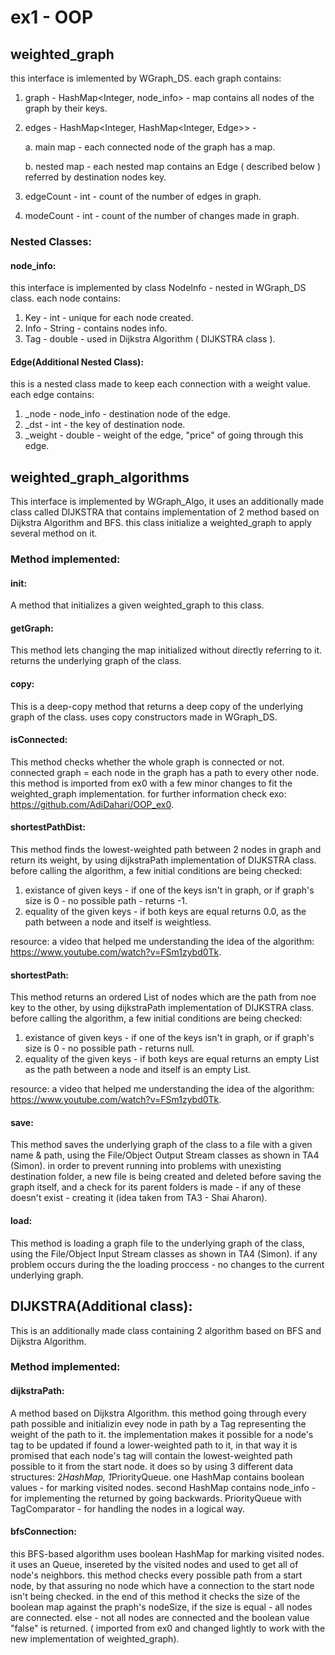 # ex1 - OOP
## weighted_graph
this interface is imlemented by WGraph_DS.
each graph contains:
1. graph - HashMap<Integer, node_info> - map contains all nodes of the graph by their keys.
2. edges - HashMap<Integer, HashMap<Integer, Edge>> -

   a. main map - each connected node of the graph has a map.
   
   b. nested map - each nested map contains an Edge ( described below ) referred by destination nodes key.
3. edgeCount - int - count of the number of edges in graph.
4. modeCount - int - count of the number of changes made in graph.

### Nested Classes:
#### node_info:
this interface is implemented by class NodeInfo - nested in WGraph_DS class.
each node contains:
1. Key - int - unique for each node created.
2. Info - String - contains nodes info.
3. Tag - double - used in Dijkstra Algorithm ( DIJKSTRA class ).
#### Edge(Additional Nested Class):
this is a nested class made to keep each connection with a weight value.
each edge contains:
1. _node - node_info - destination node of the edge.
2. _dst - int - the key of destination node.
3. _weight - double - weight of the edge, "price" of going through this edge.

## weighted_graph_algorithms
This interface is implemented by WGraph_Algo,
it uses an additionally made class called DIJKSTRA that contains implementation of 2 method based on Dijkstra Algorithm and BFS.
this class initialize a weighted_graph to apply several method on it.
### Method implemented:
#### init:
A method that initializes a given weighted_graph to this class.
#### getGraph:
This method lets changing the map initialized without directly referring to it. returns the underlying graph of the class.
#### copy:
This is a deep-copy method that returns a deep copy of the underlying graph of the class. uses copy constructors made in WGraph_DS.
#### isConnected:
This method checks whether the whole graph is connected or not. connected graph = each node in the graph has a path to every other node.
this method is imported from ex0 with a few minor changes to fit the weighted_graph implementation.
for further information check exo: https://github.com/AdiDahari/OOP_ex0.
#### shortestPathDist:
This method finds the lowest-weighted path between 2 nodes in graph and return its weight,
by using dijkstraPath implementation of DIJKSTRA class.
before calling the algorithm, a few initial conditions are being checked:
   1. existance of given keys - if one of the keys isn't in graph, or if graph's size is 0 - no possible path - returns -1.
   2. equality of the given keys - if both keys are equal returns 0.0, as the path between a node and itself is weightless.

resource: a video that helped me understanding the idea of the algorithm: https://www.youtube.com/watch?v=FSm1zybd0Tk.

#### shortestPath:
This method returns an ordered List of nodes which are the path from noe key to the other,
by using dijkstraPath implementation of DIJKSTRA class.
before calling the algorithm, a few initial conditions are being checked:
   1. existance of given keys - if one of the keys isn't in graph, or if graph's size is 0 - no possible path - returns null.
   2. equality of the given keys - if both keys are equal returns an empty List as the path between a node and itself is an empty List.
   
resource: a video that helped me understanding the idea of the algorithm: https://www.youtube.com/watch?v=FSm1zybd0Tk.

#### save:
This method saves the underlying graph of the class to a file with a given name & path,
using the File/Object Output Stream classes as shown in TA4 (Simon).
in order to prevent running into problems with unexisting destination folder, a new file is being created and deleted before saving the graph itself,
and a check for its parent folders is made - if any of these doesn't exist - creating it (idea taken from TA3 - Shai Aharon).

#### load:
This method is loading a graph file to the underlying graph of the class,
using the File/Object Input Stream classes as shown in TA4 (Simon).
if any problem occurs during the the loading proccess - no changes to the current underlying graph.

## DIJKSTRA(Additional class):
This is an additionally made class containing 2 algorithm based on BFS and Dijkstra Algorithm.
### Method implemented:
#### dijkstraPath:
A method based on Dijkstra Algorithm.
this method going through every path possible and initializin evey node in path by a Tag representing the weight of the path to it.
the implementation makes it possible for a node's tag to be updated if found a lower-weighted path to it, in that way it is promised that each node's tag will
contain the lowest-weighted path possible to it from the start node.
it does so by using 3 different data structures: 2*HashMap, 1*PriorityQueue.
one HashMap contains boolean values - for marking visited nodes.
second HashMap contains node_info - for implementing the returned by going backwards.
PriorityQueue with TagComparator - for handling the nodes in a logical way.
#### bfsConnection:
this BFS-based algorithm uses boolean HashMap for marking visited nodes. it uses an Queue, insereted by the visited nodes and used to get all of node's neighbors. this method checks every possible path from a start node, by that assuring no node which have a connection to the start node isn't being checked. in the end of this method it checks the size of the boolean map against the praph's nodeSize, if the size is equal - all nodes are connected. else - not all nodes are connected and the boolean value "false" is returned. ( imported from ex0 and changed lightly to work with the new implementation of weighted_graph).
